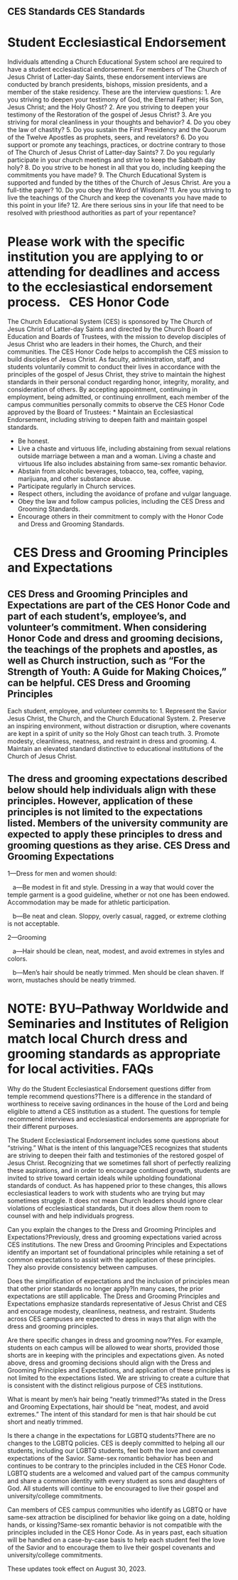 
CES Standards
CES Standards
-------------

 Student Ecclesiastical Endorsement
==================================

 Individuals attending a Church Educational System school are required to have a student ecclesiastical endorsement. For members of The Church of Jesus Christ of Latter\-day Saints, these endorsement interviews are conducted by branch presidents, bishops, mission presidents, and a member of the stake residency. These are the interview questions: 1. Are you striving to deepen your testimony of God, the Eternal Father; His Son, Jesus Christ; and the Holy Ghost?
2. Are you striving to deepen your testimony of the Restoration of the gospel of Jesus Christ?
3. Are you striving for moral cleanliness in your thoughts and behavior?
4. Do you obey the law of chastity?
5. Do you sustain the First Presidency and the Quorum of the Twelve Apostles as prophets, seers, and revelators?
6. Do you support or promote any teachings, practices, or doctrine contrary to those of The Church of Jesus Christ of Latter\-day Saints?
7. Do you regularly participate in your church meetings and strive to keep the Sabbath day holy?
8. Do you strive to be honest in all that you do, including keeping the commitments you have made?
9. The Church Educational System is supported and funded by the tithes of the Church of Jesus Christ. Are you a full\-tithe payer?
10. Do you obey the Word of Wisdom?
11. Are you striving to live the teachings of the Church and keep the covenants you have made to this point in your life?
12. Are there serious sins in your life that need to be resolved with priesthood authorities as part of your repentance?

 Please work with the specific institution you are applying to or attending for deadlines and access to the ecclesiastical endorsement process.   CES Honor Code
==============

 The Church Educational System (CES) is sponsored by The Church of Jesus Christ of Latter\-day Saints and directed by the Church Board of Education and Boards of Trustees, with the mission to develop disciples of Jesus Christ who are leaders in their homes, the Church, and their communities. The CES Honor Code helps to accomplish the CES mission to build disciples of Jesus Christ. As faculty, administration, staff, and students voluntarily commit to conduct their lives in accordance with the principles of the gospel of Jesus Christ, they strive to maintain the highest standards in their personal conduct regarding honor, integrity, morality, and consideration of others. By accepting appointment, continuing in employment, being admitted, or continuing enrollment, each member of the campus communities personally commits to observe the CES Honor Code approved by the Board of Trustees: * Maintain an Ecclesiastical Endorsement, including striving to deepen faith and maintain gospel standards.
* Be honest.
* Live a chaste and virtuous life, including abstaining from sexual relations outside marriage between a man and a woman. Living a chaste and virtuous life also includes abstaining from same\-sex romantic behavior.
* Abstain from alcoholic beverages, tobacco, tea, coffee, vaping, marijuana, and other substance abuse.
* Participate regularly in Church services.
* Respect others, including the avoidance of profane and vulgar language.
* Obey the law and follow campus policies, including the CES Dress and Grooming Standards.
* Encourage others in their commitment to comply with the Honor Code and Dress and Grooming Standards.

   CES Dress and Grooming Principles and Expectations
==================================================

 CES Dress and Grooming Principles and Expectations are part of the CES Honor Code and part of each student’s, employee’s, and volunteer’s commitment. When considering Honor Code and dress and grooming decisions, the teachings of the prophets and apostles, as well as Church instruction, such as “For the Strength of Youth: A Guide for Making Choices,” can be helpful. CES Dress and Grooming Principles
---------------------------------

 Each student, employee, and volunteer commits to: 1. Represent the Savior Jesus Christ, the Church, and the Church Educational System.
2. Preserve an inspiring environment, without distraction or disruption, where covenants are kept in a spirit of unity so the Holy Ghost can teach truth.
3. Promote modesty, cleanliness, neatness, and restraint in dress and grooming.
4. Maintain an elevated standard distinctive to educational institutions of the Church of Jesus Christ.

 The dress and grooming expectations described below should help individuals align with these principles. However, application of these principles is not limited to the expectations listed. Members of the university community are expected to apply these principles to dress and grooming questions as they arise. CES Dress and Grooming Expectations
-----------------------------------

 1—Dress for men and women should:

    a—Be modest in fit and style. Dressing in a way that would cover the temple garment is a good guideline, whether or not one has been endowed. Accommodation may be made for athletic participation.

    b—Be neat and clean. Sloppy, overly casual, ragged, or extreme clothing is not acceptable.

 2—Grooming

    a—Hair should be clean, neat, modest, and avoid extremes in styles and colors.

    b—Men’s hair should be neatly trimmed. Men should be clean shaven. If worn, mustaches should be neatly trimmed.

 NOTE: BYU–Pathway Worldwide and Seminaries and Institutes of Religion match local Church dress and grooming standards as appropriate for local activities. FAQs
====

Why do the Student Ecclesiastical Endorsement questions differ from temple recommend questions?There is a difference in the standard of worthiness to receive saving ordinances in the house of the Lord and being eligible to attend a CES institution as a student. The questions for temple recommend interviews and ecclesiastical endorsements are appropriate for their different purposes.

The Student Ecclesiastical Endorsement includes some questions about “striving.” What is the intent of this language?CES recognizes that students are striving to deepen their faith and testimonies of the restored gospel of Jesus Christ. Recognizing that we sometimes fall short of perfectly realizing these aspirations, and in order to encourage continued growth, students are invited to strive toward certain ideals while upholding foundational standards of conduct. As has happened prior to these changes, this allows ecclesiastical leaders to work with students who are trying but may sometimes struggle. It does not mean Church leaders should ignore clear violations of ecclesiastical standards, but it does allow them room to counsel with and help individuals progress.

Can you explain the changes to the Dress and Grooming Principles and Expectations?Previously, dress and grooming expectations varied across CES institutions. The new Dress and Grooming Principles and Expectations identify an important set of foundational principles while retaining a set of common expectations to assist with the application of these principles. They also provide consistency between campuses.

Does the simplification of expectations and the inclusion of principles mean that other prior standards no longer apply?In many cases, the prior expectations are still applicable. The Dress and Grooming Principles and Expectations emphasize standards representative of Jesus Christ and CES and encourage modesty, cleanliness, neatness, and restraint. Students across CES campuses are expected to dress in ways that align with the dress and grooming principles.

Are there specific changes in dress and grooming now?Yes. For example, students on each campus will be allowed to wear shorts, provided those shorts are in keeping with the principles and expectations given. As noted above, dress and grooming decisions should align with the Dress and Grooming Principles and Expectations, and application of these principles is not limited to the expectations listed. We are striving to create a culture that is consistent with the distinct religious purpose of CES institutions.

What is meant by men’s hair being “neatly trimmed?”As stated in the Dress and Grooming Expectations, hair should be “neat, modest, and avoid extremes.” The intent of this standard for men is that hair should be cut short and neatly trimmed.

Is there a change in the expectations for LGBTQ students?There are no changes to the LGBTQ policies. CES is deeply committed to helping all our students, including our LGBTQ students, feel both the love and covenant expectations of the Savior. Same\-sex romantic behavior has been and continues to be contrary to the principles included in the CES Honor Code. LGBTQ students are a welcomed and valued part of the campus community and share a common identity with every student as sons and daughters of God. All students will continue to be encouraged to live their gospel and university/college commitments.

Can members of CES campus communities who identify as LGBTQ or have same\-sex attraction be disciplined for behavior like going on a date, holding hands, or kissing?Same\-sex romantic behavior is not compatible with the principles included in the CES Honor Code. As in years past, each situation will be handled on a case\-by\-case basis to help each student feel the love of the Savior and to encourage them to live their gospel covenants and university/college commitments.

These updates took effect on August 30, 2023\.
